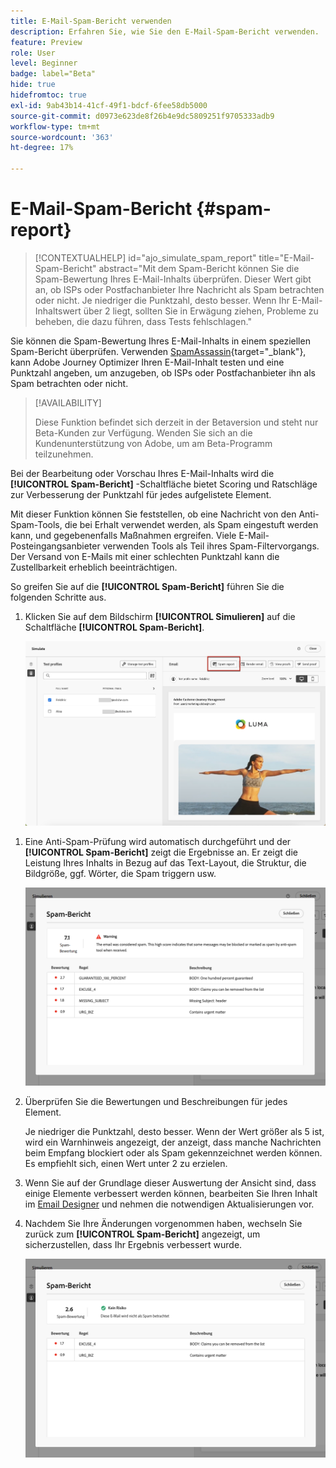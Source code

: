 ```yaml
---
title: E-Mail-Spam-Bericht verwenden
description: Erfahren Sie, wie Sie den E-Mail-Spam-Bericht verwenden.
feature: Preview
role: User
level: Beginner
badge: label="Beta"
hide: true
hidefromtoc: true
exl-id: 9ab43b14-41cf-49f1-bdcf-6fee58db5000
source-git-commit: d0973e623de8f26b4e9dc5809251f9705333adb9
workflow-type: tm+mt
source-wordcount: '363'
ht-degree: 17%

---
```


# E-Mail-Spam-Bericht {#spam-report}

>[!CONTEXTUALHELP]
>id="ajo_simulate_spam_report"
>title="E-Mail-Spam-Bericht"
>abstract="Mit dem Spam-Bericht können Sie die Spam-Bewertung Ihres E-Mail-Inhalts überprüfen. Dieser Wert gibt an, ob ISPs oder Postfachanbieter Ihre Nachricht als Spam betrachten oder nicht. Je niedriger die Punktzahl, desto besser. Wenn Ihr E-Mail-Inhaltswert über 2 liegt, sollten Sie in Erwägung ziehen, Probleme zu beheben, die dazu führen, dass Tests fehlschlagen."

Sie können die Spam-Bewertung Ihres E-Mail-Inhalts in einem speziellen Spam-Bericht überprüfen. Verwenden [SpamAssassin](https://spamassassin.apache.org/){target="_blank"}, kann Adobe Journey Optimizer Ihren E-Mail-Inhalt testen und eine Punktzahl angeben, um anzugeben, ob ISPs oder Postfachanbieter ihn als Spam betrachten oder nicht.

>[!AVAILABILITY]
>
>Diese Funktion befindet sich derzeit in der Betaversion und steht nur Beta-Kunden zur Verfügung. Wenden Sie sich an die Kundenunterstützung von Adobe, um am Beta-Programm teilzunehmen.

Bei der Bearbeitung oder Vorschau Ihres E-Mail-Inhalts wird die **[!UICONTROL Spam-Bericht]** -Schaltfläche bietet Scoring und Ratschläge zur Verbesserung der Punktzahl für jedes aufgelistete Element.

Mit dieser Funktion können Sie feststellen, ob eine Nachricht von den Anti-Spam-Tools, die bei Erhalt verwendet werden, als Spam eingestuft werden kann, und gegebenenfalls Maßnahmen ergreifen. Viele E-Mail-Posteingangsanbieter verwenden Tools als Teil ihres Spam-Filtervorgangs. Der Versand von E-Mails mit einer schlechten Punktzahl kann die Zustellbarkeit erheblich beeinträchtigen.

So greifen Sie auf die **[!UICONTROL Spam-Bericht]** führen Sie die folgenden Schritte aus.

1. Klicken Sie auf dem Bildschirm **[!UICONTROL Simulieren]** auf die Schaltfläche **[!UICONTROL Spam-Bericht]**.

   ![](assets/spam-report-button.png)

<!--
    You can also open the [Email Designer](../email/content-from-scratch.md), click the **[!UICONTROL More]** button and select **[!UICONTROL Check spam score]** from the menu.

    ![](assets/spam-report-check-score.png)
-->

1. Eine Anti-Spam-Prüfung wird automatisch durchgeführt und der **[!UICONTROL Spam-Bericht]** zeigt die Ergebnisse an. Er zeigt die Leistung Ihres Inhalts in Bezug auf das Text-Layout, die Struktur, die Bildgröße, ggf. Wörter, die Spam triggern usw.

   ![](assets/spam-report-high-score.png)

1. Überprüfen Sie die Bewertungen und Beschreibungen für jedes Element.

   Je niedriger die Punktzahl, desto besser. Wenn der Wert größer als 5 ist, wird ein Warnhinweis angezeigt, der anzeigt, dass manche Nachrichten beim Empfang blockiert oder als Spam gekennzeichnet werden können. Es empfiehlt sich, einen Wert unter 2 zu erzielen.

1. Wenn Sie auf der Grundlage dieser Auswertung der Ansicht sind, dass einige Elemente verbessert werden können, bearbeiten Sie Ihren Inhalt im [Email Designer](../email/content-from-scratch.md) und nehmen die notwendigen Aktualisierungen vor.

1. Nachdem Sie Ihre Änderungen vorgenommen haben, wechseln Sie zurück zum **[!UICONTROL Spam-Bericht]** angezeigt, um sicherzustellen, dass Ihr Ergebnis verbessert wurde.

   ![](assets/spam-report-low-score.png)

<!--You can also check the message's alerts for warnings on potential risk of spam detection. Follow the steps below.

1. Click the **[!UICONTROL Alerts]** button on top right of the screen. [Learn more on email alerts](../email/create-email.md#check-email-alerts)

1. If **[!UICONTROL Spam checker alert]** is displayed, you should check your content for a potential risk of spam using the **[!UICONTROL Spam report]** feature as detailed above.

    ![](assets/spam-report-alert.png)
-->

